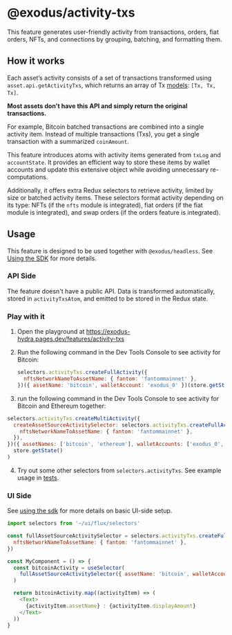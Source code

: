 # @exodus/activity-txs

This feature generates user-friendly activity from transactions, orders, fiat orders, NFTs, and connections by grouping, batching, and formatting them.

## How it works

Each asset’s activity consists of a set of transactions transformed using `asset.api.getActivityTxs`, which returns an array of Tx [models](https://github.com/ExodusMovement/exodus-core/blob/cdff25bb962b2301613588c615c5ac09b05f260a/packages/models/src/tx/index.js#L10): `[Tx, Tx, Tx]`.

**Most assets don't have this API and simply return the original transactions.**

For example, Bitcoin batched transactions are combined into a single activity item. Instead of multiple transactions (Txs), you get a single transaction with a summarized `coinAmount`.

This feature introduces atoms with activity items generated from `txLog` and `accountState`. It provides an efficient way to store these items by wallet accounts and update this extensive object while avoiding unnecessary re-computations.

Additionally, it offers extra Redux selectors to retrieve activity, limited by size or batched activity items. These selectors format activity depending on its type: NFTs (if the `nfts` module is integrated), fiat orders (if the fiat module is integrated), and swap orders (if the orders feature is integrated).

## Usage

This feature is designed to be used together with `@exodus/headless`. See [Using the SDK](../../docs/docs-website/docs/development/using-the-sdk.md) for more details.

### API Side

The feature doesn't have a public API. Data is transformed automatically, stored in `activityTxsAtom`, and emitted to be stored in the Redux state.

### Play with it

1. Open the playground at https://exodus-hydra.pages.dev/features/activity-txs
2. Run the following command in the Dev Tools Console to see activity for Bitcoin:

   ```js
   selectors.activityTxs.createFullActivity({
     nftsNetworkNameToAssetName: { fantom: 'fantommainnet' },
   })({ assetName: 'bitcoin', walletAccount: 'exodus_0' })(store.getState())
   ```

3. run the following command in the Dev Tools Console to see activity for Bitcoin and Ethereum together:

```js
selectors.activityTxs.createMultiActivity({
  createAssetSourceActivitySelector: selectors.activityTxs.createFullActivity({
    nftsNetworkNameToAssetName: { fantom: 'fantommainnet' },
  }),
})({ assetNames: ['bitcoin', 'ethereum'], walletAccounts: ['exodus_0', 'exodus_1'] })(
  store.getState()
)
```

4. Try out some other selectors from `selectors.activityTxs`. See example usage in [tests](./redux/__tests__/selectors/).

### UI Side

See [using the sdk](../../docs/docs-website/docs/development/using-the-sdk.md#events) for more details on basic UI-side setup.

```js
import selectors from '~/ui/flux/selectors'

const fullAssetSourceActivitySelector = selectors.activityTxs.createFullActivity({
  nftsNetworkNameToAssetName: { fantom: 'fantommainnet' },
})

const MyComponent = () => {
  const bitcoinActivity = useSelector(
    fullAssetSourceActivitySelector({ assetName: 'bitcoin', walletAccount: 'exodus_0' })
  )

  return bitcoinActivity.map((activityItem) => (
    <Text>
      {activityItem.assetName} : {activityItem.displayAmount}
    </Text>
  ))
}
```
